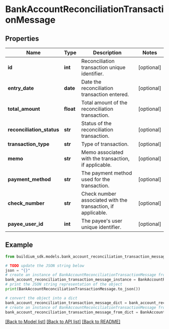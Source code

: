# BankAccountReconciliationTransactionMessage


## Properties

Name | Type | Description | Notes
------------ | ------------- | ------------- | -------------
**id** | **int** | Reconciliation transaction unique identifier. | [optional] 
**entry_date** | **date** | Date the reconciliation transaction entered. | [optional] 
**total_amount** | **float** | Total amount of the reconciliation transaction. | [optional] 
**reconciliation_status** | **str** | Status of the reconciliation transaction. | [optional] 
**transaction_type** | **str** | Type of transaction. | [optional] 
**memo** | **str** | Memo associated with the transaction, if applicable. | [optional] 
**payment_method** | **str** | The payment method used for the transaction. | [optional] 
**check_number** | **str** | Check number associated with the transaction, if applicable. | [optional] 
**payee_user_id** | **int** | The payee&#39;s user unique identifier. | [optional] 

## Example

```python
from buildium_sdk.models.bank_account_reconciliation_transaction_message import BankAccountReconciliationTransactionMessage

# TODO update the JSON string below
json = "{}"
# create an instance of BankAccountReconciliationTransactionMessage from a JSON string
bank_account_reconciliation_transaction_message_instance = BankAccountReconciliationTransactionMessage.from_json(json)
# print the JSON string representation of the object
print(BankAccountReconciliationTransactionMessage.to_json())

# convert the object into a dict
bank_account_reconciliation_transaction_message_dict = bank_account_reconciliation_transaction_message_instance.to_dict()
# create an instance of BankAccountReconciliationTransactionMessage from a dict
bank_account_reconciliation_transaction_message_from_dict = BankAccountReconciliationTransactionMessage.from_dict(bank_account_reconciliation_transaction_message_dict)
```
[[Back to Model list]](../README.md#documentation-for-models) [[Back to API list]](../README.md#documentation-for-api-endpoints) [[Back to README]](../README.md)


